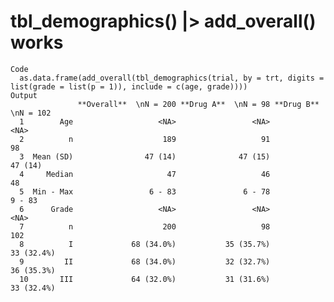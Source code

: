# tbl_demographics() |> add_overall() works

    Code
      as.data.frame(add_overall(tbl_demographics(trial, by = trt, digits = list(grade = list(p = 1)), include = c(age, grade))))
    Output
                   **Overall**  \nN = 200 **Drug A**  \nN = 98 **Drug B**  \nN = 102
      1        Age                   <NA>                 <NA>                  <NA>
      2          n                    189                   91                    98
      3  Mean (SD)                47 (14)              47 (15)               47 (14)
      4     Median                     47                   46                    48
      5  Min - Max                 6 - 83               6 - 78                9 - 83
      6      Grade                   <NA>                 <NA>                  <NA>
      7          n                    200                   98                   102
      8          I             68 (34.0%)           35 (35.7%)            33 (32.4%)
      9         II             68 (34.0%)           32 (32.7%)            36 (35.3%)
      10       III             64 (32.0%)           31 (31.6%)            33 (32.4%)

